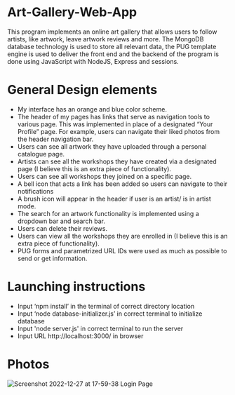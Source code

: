 # Art-Gallery-Web-App

This program implements an online art gallery that allows users to follow artists, like artwork,
leave artwork reviews and more. The MongoDB database technology is used to store all relevant data, the PUG template
engine is used to deliver the front end and the backend of the program is done using JavaScript with NodeJS, Express and
sessions.


# General Design elements

- My interface has an orange and blue color scheme.
- The header of my pages has links that serve as navigation tools to various page. This was implemented in place of
a designated “Your Profile” page. For example, users can navigate their liked photos from the header navigation
bar.
- Users can see all artwork they have uploaded through a personal catalogue page.
- Artists can see all the workshops they have created via a designated page (I believe this is an extra piece of
functionality).
- Users can see all workshops they joined on a specific page.
- A bell icon that acts a link has been added so users can navigate to their notifications
- A brush icon will appear in the header if user is an artist/ is in artist mode.
- The search for an artwork functionality is implemented using a dropdown bar and search bar.
- Users can delete their reviews.
- Users can view all the workshops they are enrolled in (I believe this is an extra piece of functionality).
- PUG forms and parametrized URL IDs were used as much as possible to send or get information.

# Launching instructions

- Input ‘npm install’ in the terminal of correct directory location
- Input ‘node database-initializer.js’ in correct terminal to initialize database
- Input 'node server.js' in correct terminal to run the server
- Input URL http://localhost:3000/ in browser


# Photos

![Screenshot 2022-12-27 at 17-59-38 Login Page](https://user-images.githubusercontent.com/92758403/209734862-0388e223-ea8c-4ecd-aeec-f448f1764813.png)


